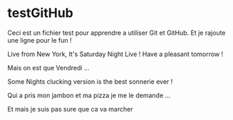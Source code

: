 # testGitHub
Ceci est un fichier test pour apprendre a utiliser Git et GitHub.
Et je rajoute une ligne pour le fun !

Live from New York, It's Saturday Night Live !
Have a pleasant tomorrow !

Mais on est que Vendredi ...


Some Nights clucking version is the best sonnerie ever !

Qui a pris mon jambon et ma pizza je me le demande ... 


Et mais je suis pas sure que ca va marcher
